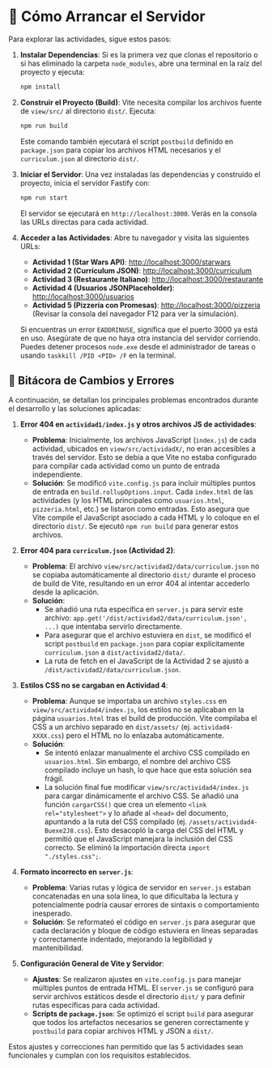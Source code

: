 

# 🚀 Cómo Arrancar el Servidor

Para explorar las actividades, sigue estos pasos:

1.  **Instalar Dependencias**:
    Si es la primera vez que clonas el repositorio o si has eliminado la carpeta `node_modules`, abre una terminal en la raíz del proyecto y ejecuta:
    ```bash
    npm install
    ```

2.  **Construir el Proyecto (Build)**:
    Vite necesita compilar los archivos fuente de `view/src/` al directorio `dist/`. Ejecuta:
    ```bash
    npm run build
    ```
    Este comando también ejecutará el script `postbuild` definido en `package.json` para copiar los archivos HTML necesarios y el `curriculum.json` al directorio `dist/`.

3.  **Iniciar el Servidor**:
    Una vez instaladas las dependencias y construido el proyecto, inicia el servidor Fastify con:
    ```bash
    npm run start
    ```
    El servidor se ejecutará en `http://localhost:3000`. Verás en la consola las URLs directas para cada actividad.

4.  **Acceder a las Actividades**:
    Abre tu navegador y visita las siguientes URLs:
    *   **Actividad 1 (Star Wars API)**: [http://localhost:3000/starwars](http://localhost:3000/starwars)
    *   **Actividad 2 (Currículum JSON)**: [http://localhost:3000/curriculum](http://localhost:3000/curriculum)
    *   **Actividad 3 (Restaurante Italiano)**: [http://localhost:3000/restaurante](http://localhost:3000/restaurante)
    *   **Actividad 4 (Usuarios JSONPlaceholder)**: [http://localhost:3000/usuarios](http://localhost:3000/usuarios)
    *   **Actividad 5 (Pizzería con Promesas)**: [http://localhost:3000/pizzeria](http://localhost:3000/pizzeria) (Revisar la consola del navegador F12 para ver la simulación).

    Si encuentras un error `EADDRINUSE`, significa que el puerto 3000 ya está en uso. Asegúrate de que no haya otra instancia del servidor corriendo. Puedes detener procesos `node.exe` desde el administrador de tareas o usando `taskkill /PID <PID> /F` en la terminal.

## 📒 Bitácora de Cambios y Errores

A continuación, se detallan los principales problemas encontrados durante el desarrollo y las soluciones aplicadas:

1.  **Error 404 en `actividad1/index.js` y otros archivos JS de actividades**:
    *   **Problema**: Inicialmente, los archivos JavaScript (`index.js`) de cada actividad, ubicados en `view/src/actividadX/`, no eran accesibles a través del servidor. Esto se debía a que Vite no estaba configurado para compilar cada actividad como un punto de entrada independiente.
    *   **Solución**: Se modificó `vite.config.js` para incluir múltiples puntos de entrada en `build.rollupOptions.input`. Cada `index.html` de las actividades (y los HTML principales como `usuarios.html`, `pizzeria.html`, etc.) se listaron como entradas. Esto asegura que Vite compile el JavaScript asociado a cada HTML y lo coloque en el directorio `dist/`. Se ejecutó `npm run build` para generar estos archivos.

2.  **Error 404 para `curriculum.json` (Actividad 2)**:
    *   **Problema**: El archivo `view/src/actividad2/data/curriculum.json` no se copiaba automáticamente al directorio `dist/` durante el proceso de build de Vite, resultando en un error 404 al intentar accederlo desde la aplicación.
    *   **Solución**:
        *   Se añadió una ruta específica en `server.js` para servir este archivo: `app.get('/dist/actividad2/data/curriculum.json', ...)` que intentaba servirlo directamente.
        *   Para asegurar que el archivo estuviera en `dist`, se modificó el script `postbuild` en `package.json` para copiar explícitamente `curriculum.json` a `dist/actividad2/data/`.
        *   La ruta de fetch en el JavaScript de la Actividad 2 se ajustó a `/dist/actividad2/data/curriculum.json`.




3.  **Estilos CSS no se cargaban en Actividad 4**:
    *   **Problema**: Aunque se importaba un archivo `styles.css` en `view/src/actividad4/index.js`, los estilos no se aplicaban en la página `usuarios.html` tras el build de producción. Vite compilaba el CSS a un archivo separado en `dist/assets/` (ej. `actividad4-XXXX.css`) pero el HTML no lo enlazaba automáticamente.
    *   **Solución**:
        *   Se intentó enlazar manualmente el archivo CSS compilado en `usuarios.html`. Sin embargo, el nombre del archivo CSS compilado incluye un hash, lo que hace que esta solución sea frágil.
        *   La solución final fue modificar `view/src/actividad4/index.js` para cargar dinámicamente el archivo CSS. Se añadió una función `cargarCSS()` que crea un elemento `<link rel="stylesheet">` y lo añade al `<head>` del documento, apuntando a la ruta del CSS compilado (ej. `/assets/actividad4-Buexe2J8.css`). Esto desacopló la carga del CSS del HTML y permitió que el JavaScript manejara la inclusión del CSS correcto. Se eliminó la importación directa `import "./styles.css";`.

4.  **Formato incorrecto en `server.js`**:
    *   **Problema**: Varias rutas y lógica de servidor en `server.js` estaban concatenadas en una sola línea, lo que dificultaba la lectura y potencialmente podría causar errores de sintaxis o comportamiento inesperado.
    *   **Solución**: Se reformateó el código en `server.js` para asegurar que cada declaración y bloque de código estuviera en líneas separadas y correctamente indentado, mejorando la legibilidad y mantenibilidad.



5.  **Configuración General de Vite y Servidor**:
    *   **Ajustes**: Se realizaron ajustes en `vite.config.js` para manejar múltiples puntos de entrada HTML. El `server.js` se configuró para servir archivos estáticos desde el directorio `dist/` y para definir rutas específicas para cada actividad.
    *   **Scripts de `package.json`**: Se optimizó el script `build` para asegurar que todos los artefactos necesarios se generen correctamente y `postbuild` para copiar archivos HTML y JSON a `dist/`.

Estos ajustes y correcciones han permitido que las 5 actividades sean funcionales y cumplan con los requisitos establecidos.
